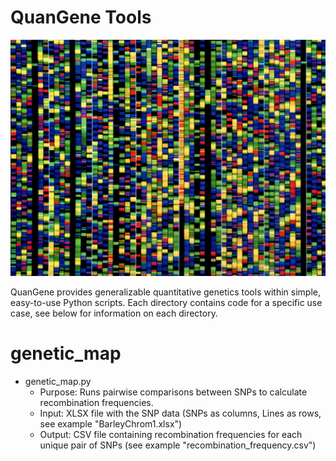 # QuanGene Tools

<p align="center">
    <img src="images/dna.jpg" />
<p>

QuanGene provides generalizable quantitative genetics tools within simple, easy-to-use Python scripts. Each directory contains code for a specific use case, see below for information on each directory. 
# genetic_map 
  * genetic_map.py
    * Purpose: Runs pairwise comparisons between SNPs to calculate recombination frequencies. 
    * Input: XLSX file with the SNP data (SNPs as columns, Lines as rows, see example "BarleyChrom1.xlsx")
    * Output: CSV file containing recombination frequencies for each unique pair of SNPs (see example "recombination_frequency.csv")
